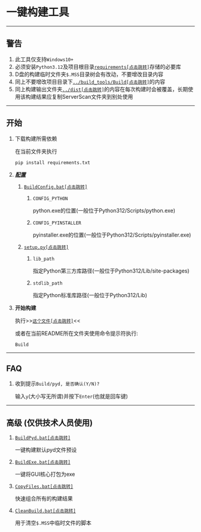 # 一键构建工具

---

## 警告

1. 此工具仅支持`Windows10+`
2. 必须安装`Python3.12`及项目根目录[`requirements[点击跳转]`](../requirements.txt)存储的必要库
3. D盘的构建临时文件夹`$.MSS`目录树会有改动，不要增改目录内容
4. 同上不要增改项目目录下[`../build_tools/Build[点击跳转]`](Build)的内容
5. 同上构建输出文件夹[`../dist[点击跳转]`](../dist)的内容在每次构建时会被覆盖，长期使用该构建结果应复制ServerScan文件夹到别处使用

---

## 开始

1. 下载构建所需依赖

   在当前文件夹执行
    ```commandline
    pip install requirements.txt
    ```

2. **_[配置](./BuildConfig.bat)_**
    1. [`BuildConfig.bat[点击跳转]`](./BuildConfig.bat)

        1. `CONFIG_PYTHON`

           python.exe的位置(一般位于Python312/Scripts/python.exe)
        2. `CONFIG_PYINSTALLER`

           pyinstaller.exe的位置(一般位于Python312/Scripts/pyinstaller.exe)
    2. [`setup.py[点击跳转]`](./setup.py)
        1. `lib_path`

           指定Python第三方库路径(一般位于Python312/Lib/site-packages)
        2. `stdlib_path`

           指定Python标准库路径(一般位于Python312/Lib)

3. **开始构建**

   执行>>[`这个文件[点击跳转]`](./Build.bat)<<

   或者在当前README所在文件夹使用命令提示符执行:
    ```commandline
    Build
    ```

---

## FAQ

1. 收到提示`Build/pyd, 是否确认(Y/N)?`

   输入`y`(大小写无所谓)并按下`Enter`(也就是回车键)

---

## 高级 (仅供技术人员使用)

1. [`BuildPyd.bat[点击跳转]`](./BuildPyd.bat)

   一键构建默认pyd文件预设

2. [`BuildExe.bat[点击跳转]`](./BuildExe.bat)

   一键将GUI核心打包为exe

3. [`CopyFiles.bat[点击跳转]`](./CopyFiles.bat)

   快速组合所有的构建结果

4. [`CleanBuild.bat[点击跳转]`](./CleanBuild.bat)

   用于清空`$.MSS`中临时文件的脚本